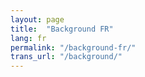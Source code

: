 ```yaml
---
layout: page
title:  "Background FR"
lang: fr
permalink: "/background-fr/"
trans_url: "/background/"
---
```

